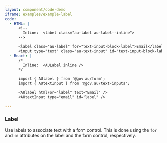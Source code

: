 ```yaml
---
layout: component/code-demo
iframe: examples/example-label
code:
  - HTML: |
      <!--
        Inline:  <label class="au-label au-label--inline">
      -->

      <label class="au-label" for="text-input-block-label">Email</label>
      <input type="text" class="au-text-input" id="text-input-block-label" name="text-input-block-label">
  - React: |
      /*
        Inline:  <AULabel inline />
      */

      import { AUlabel } from '@gov.au/form';
      import { AUtextInput } from '@gov.au/text-inputs';

      <AUlabel htmlFor="label" text="Email" />
      <AUtextInput type="email" id="label" />
       
---
```


### Label

Use labels to associate text with a form control. This is done using the `for` and `id` attributes on the label and the form control, respectively.
